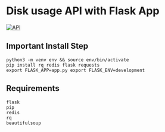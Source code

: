 Disk usage API with Flask App
===============================

[![API](https://img.shields.io/badge/BBR-DevOps-blueviolet)](https://www.linkedin.com/in/bbr/)

Important Install Step
----------------------
```  
python3 -m venv env && source env/bin/activate
pip install rq redis flask requests
export FLASK_APP=app.py export FLASK_ENV=development
```
Requirements
------------
```
flask
pip
redis
rq
beautifulsoup
```
